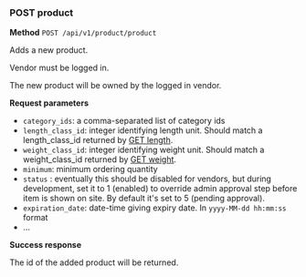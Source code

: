 ### POST product ###

**Method** `POST /api/v1/product/product`

Adds a new product.

Vendor must be logged in.

The new product will be owned by the logged in vendor.

**Request parameters**

* `category_ids`: a comma-separated list of category ids
* `length_class_id`: integer identifying length unit. Should match a length_class_id returned by [GET length](common_length.md).
* `weight_class_id`: integer identifying weight unit. Should match a weight_class_id returned by [GET weight](common_weight.md).
* `minimum`: minimum ordering quantity
* `status` : eventually this should be disabled for vendors, but during development, set it to 1 (enabled) to override admin approval step before item is shown on site. By default it's set to 5 (pending approval).
* `expiration_date`: date-time giving expiry date. In `yyyy-MM-dd hh:mm:ss` format
* ...

**Success response**

The id of the added product will be returned.
